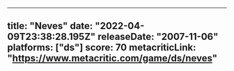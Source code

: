 
---
title: "Neves"
date: "2022-04-09T23:38:28.195Z"
releaseDate: "2007-11-06"
platforms: ["ds"]
score: 70
metacriticLink: "https://www.metacritic.com/game/ds/neves"
---
